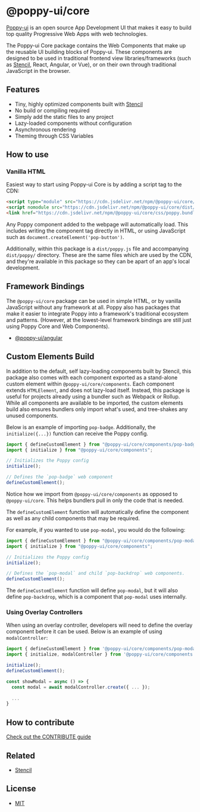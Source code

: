# @poppy-ui/core

[Poppy-ui](https://poppy-ui.com/) is an open source App Development UI that makes it easy to build top quality Progressive Web Apps with web technologies.

The Poppy-ui Core package contains the Web Components that make up the reusable UI building blocks of Poppy-ui. These components are designed to be used in traditional frontend view libraries/frameworks (such as [Stencil](https://stenciljs.com/), React, Angular, or Vue), or on their own through traditional JavaScript in the browser.


## Features

* Tiny, highly optimized components built with [Stencil](https://stenciljs.com/)
* No build or compiling required
* Simply add the static files to any project
* Lazy-loaded components without configuration
* Asynchronous rendering
* Theming through CSS Variables


## How to use

### Vanilla HTML

Easiest way to start using Poppy-ui Core is by adding a script tag to the CDN:

```html
<script type="module" src="https://cdn.jsdelivr.net/npm/@poppy-ui/core/dist/poppy/poppy.esm.js"></script>
<script nomodule src="https://cdn.jsdelivr.net/npm/@poppy-ui/core/dist/poppy/poppy.js"></script>
<link href="https://cdn.jsdelivr.net/npm/@poppy-ui/core/css/poppy.bundle.css" rel="stylesheet">
```

Any Poppy component added to the webpage will automatically load. This includes writing the component tag directly in HTML, or using JavaScript such as `document.createElement('pop-button')`.

Additionally, within this package is a `dist/poppy.js` file and accompanying `dist/poppy/` directory. These are the same files which are used by the CDN, and they're available in this package so they can be apart of an app's local development.


## Framework Bindings

The `@poppy-ui/core` package can be used in simple HTML, or by vanilla JavaScript without any framework at all. Poppy also has packages that make it easier to integrate Poppy into a framework's traditional ecosystem and patterns. (However, at the lowest-level framework bindings are still just using Poppy Core and Web Components).

* [@poppy-ui/angular](https://www.npmjs.com/package/@poppy-ui/angular)


## Custom Elements Build

In addition to the default, self lazy-loading components built by Stencil, this package also comes with each component exported as a stand-alone custom element within `@poppy-ui/core/components`. Each component extends `HTMLElement`, and does not lazy-load itself. Instead, this package is useful for projects already using a bundler such as Webpack or Rollup. While all components are available to be imported, the custom elements build also ensures bundlers only import what's used, and tree-shakes any unused components.

Below is an example of importing `pop-badge`. Additionally, the `initialize({...})` function can receive the Poppy config.

```typescript
import { defineCustomElement } from "@poppy-ui/core/components/pop-badge.js";
import { initialize } from "@poppy-ui/core/components";

// Initializes the Poppy config
initialize();

// Defines the `pop-badge` web component
defineCustomElement();
```

Notice how we import from `@poppy-ui/core/components` as opposed to `@poppy-ui/core`. This helps bundlers pull in only the code that is needed.

The `defineCustomElement` function will automatically define the component as well as any child components that may be required.

For example, if you wanted to use `pop-modal`, you would do the following:

```typescript
import { defineCustomElement } from "@poppy-ui/core/components/pop-modal.js";
import { initialize } from "@poppy-ui/core/components";

// Initializes the Poppy config
initialize();

// Defines the `pop-modal` and child `pop-backdrop` web components.
defineCustomElement();
```

The `defineCustomElement` function will define `pop-modal`, but it will also define `pop-backdrop`, which is a component that `pop-modal` uses internally.

### Using Overlay Controllers

When using an overlay controller, developers will need to define the overlay component before it can be used. Below is an example of using `modalController`:

```typescript
import { defineCustomElement } from '@poppy-ui/core/components/pop-modal.js';
import { initialize, modalController } from '@poppy-ui/core/components';

initialize();
defineCustomElement();

const showModal = async () => {
  const modal = await modalController.create({ ... });
  
  ...
}
```

## How to contribute

[Check out the CONTRIBUTE guide](/docs/CONTRIBUTING.md)

## Related

<!-- * [Poppy Documentation](https://poppy.com/docs/) -->
<!-- * [Poppy Discord](https://ionic.link/discord) -->
<!-- * [Poppy Forum](https://forum.poppy.com/) -->
* [Stencil](https://stenciljs.com/)


## License

* [MIT](https://raw.githubusercontent.com/CheeseGrinder/poppy-ui/master/LICENSE)
